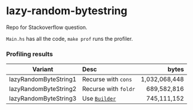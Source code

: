 # lazy-random-bytestring

Repo for Stackoverflow question.

 `Main.hs` has all the code, `make prof` runs the profiler.

### Profiling results

| Variant               | Desc                                                         |         bytes |
| --------------------- | :----------------------------------------------------------- | ------------: |
| lazyRandomByteString1 | Recurse with `cons`                                          | 1,032,068,448 |
| lazyRandomByteString2 | Recurse with `foldr`                                         |   689,582,816 |
| lazyRandomByteString3 | Use [`Builder`](https://hackage.haskell.org/package/bytestring-0.10.0.2/docs/Data-ByteString-Lazy-Builder.html#t:Builder) |   745,111,152 |


